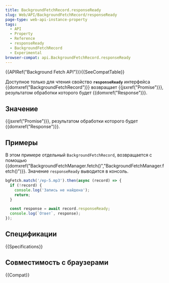 ```yaml
---
title: BackgroundFetchRecord.responseReady
slug: Web/API/BackgroundFetchRecord/responseReady
page-type: web-api-instance-property
tags:
  - API
  - Property
  - Reference
  - responseReady
  - BackgroundFetchRecord
  - Experimental
browser-compat: api.BackgroundFetchRecord.responseReady
---
```

{{APIRef("Background Fetch API")}}{{SeeCompatTable}}

Доступное только для чтения свойство **`responseReady`** интерфейса {{domxref("BackgroundFetchRecord")}} возвращает {{jsxref("Promise")}}, результатом обработки которого будет {{domxref("Response")}}.

## Значение

{{jsxref("Promise")}}, результатом обработки которого будет {{domxref("Response")}}.

## Примеры

В этом примере отдельный `BackgroundFetchRecord`, возвращается с помощью {{domxref("BackgroundFetchManager.fetch()","BackgroundFetchManager.fetch()")}}. Значение `responseReady` выводится в консоль.

```js
bgFetch.match('/ep-5.mp3').then(async (record) => {
  if (!record) {
    console.log('Запись не найдена');
    return;
  }

  const response = await record.responseReady;
  console.log(`Ответ`, response);
});
```

## Спецификации

{{Specifications}}

## Совместимость с браузерами

{{Compat}}
